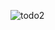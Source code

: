 ![todo2](https://github.com/slmens/PatikaOdevler/assets/99343829/4b53d34f-4b12-4c3b-acbf-1454afa33e1d)
